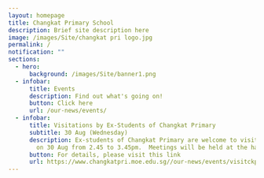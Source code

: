 ```yaml
---
layout: homepage
title: Changkat Primary School
description: Brief site description here
image: /images/Site/changkat pri logo.jpg
permalink: /
notification: ""
sections:
  - hero:
      background: /images/Site/banner1.png
  - infobar:
      title: Events
      description: Find out what's going on!
      button: Click here
      url: /our-news/events/
  - infobar:
      title: Visitations by Ex-Students of Changkat Primary
      subtitle: 30 Aug (Wednesday)
      description: Ex-students of Changkat Primary are welcome to visit their teachers
        on 30 Aug from 2.45 to 3.45pm.  Meetings will be held at the hall.
      button: For details, please visit this link
      url: https://www.changkatpri.moe.edu.sg//our-news/events/visitckps/
---
```

